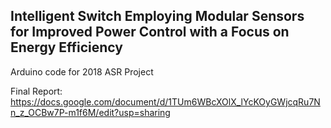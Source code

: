 ## Intelligent Switch Employing Modular Sensors for Improved Power Control with a Focus on Energy Efficiency

Arduino code for 2018 ASR Project

Final Report:
https://docs.google.com/document/d/1TUm6WBcXOlX_lYcKOyGWjcqRu7Nn_z_OCBw7P-m1f6M/edit?usp=sharing
